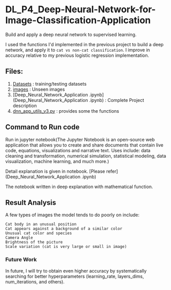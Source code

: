 # DL_P4_Deep-Neural-Network-for-Image-Classification-Application

Build and apply a deep neural network to supervised learning.

I used the functions I'd implemented in the previous project to build a deep network, and apply it to `cat vs non-cat classification`.  I  improve in accuracy relative to my previous logistic regression implementation.

## Files:

1. [Datasets](datasets) : training/testing datasets
2. [images](images) : Unseen images
3. [Deep_Neural_Network_Application .ipynb](Deep_Neural_Network_Application .ipynb) : Complete Project description
4. [dnn_app_utils_v3.py](dnn_app_utils_v3.py) :  provides some the functions 

## Command to Run code

Run in jupyter notebook(The Jupyter Notebook is an open-source web application that 
allows you to create and share documents that contain live code, equations, visualizations and narrative text. 
Uses include: data cleaning and transformation, numerical simulation, statistical modeling, data visualization, 
machine learning, and much more.)

Detail explanation is given in notebook. [Please refer](Deep_Neural_Network_Application .ipynb)

The notebook written in deep explanation with mathematical function.

## Result Analysis

A few types of images the model tends to do poorly on include:

    Cat body in an unusual position
    Cat appears against a background of a similar color
    Unusual cat color and species
    Camera Angle
    Brightness of the picture
    Scale variation (cat is very large or small in image)

### Future Work

In future, I will try to obtain even higher accuracy by systematically searching for better hyperparameters (learning_rate, layers_dims, num_iterations, and others).
